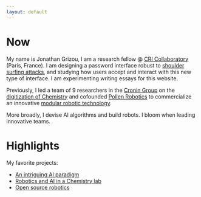 ```yaml
---
layout: default
---
```


# Now

<!-- https://nownownow.com/about -->

My name is Jonathan Grizou, I am a research fellow @ [CRI Collaboratory](https://research.cri-paris.org) (Paris, France). I am designing a password interface robust to [shoulder surfing attacks](https://en.wikipedia.org/wiki/Shoulder_surfing_(computer_security)), and studying how users accept and interact with this new type of interface. I am experimenting writing essays for this website.

Previously, I led a team of 9 researchers in the [Cronin Group](http://www.chem.gla.ac.uk/cronin/) on the [digitization of Chemistry](projects/chemobot) and cofounded [Pollen Robotics](https://www.pollen-robotics.com/) to commercialize an innovative [modular robotic technology](https://www.luos-robotics.com/en/).

More broadly, I devise AI algorithms and build robots. I bloom when leading innovative teams.

# Highlights

My favorite projects:

- [An intriguing AI paradigm](projects/thesis)
- [Robotics and AI in a Chemistry lab](projects/chemobot)
- [Open source robotics](projects/open_robotics)

<!--

I experiment writing essays:

- Automating everything, what for? Cooperation over competition
- Problems I had with teaching
- Nature useless vs permaculture
- The feeling of useless actions
- Paralysis of being
- Goal-babble your life
- Trust is the fuel of a heathy society, not blockchain
- Make the invisible visible (hand washing vs putting a sleep)

-->

<!-- ---

<div align="center">
  {% include sitemap.html %}
</div> -->
